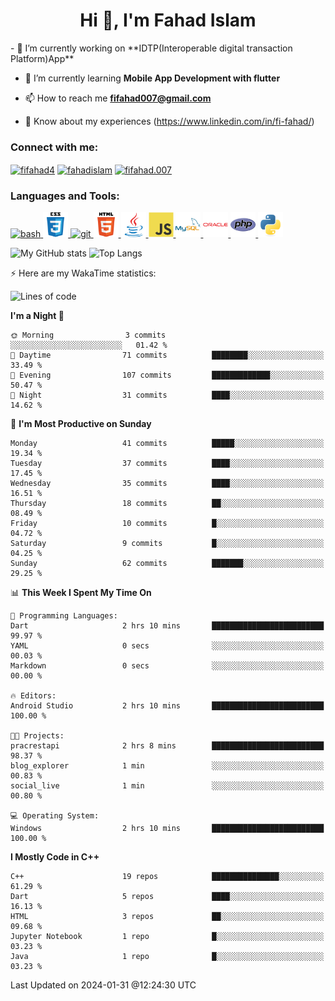 <h1 align="center">Hi 👋, I'm Fahad Islam</h1>
- 🔭 I’m currently working on **IDTP(Interoperable digital transaction Platform)App**

- 🌱 I’m currently learning **Mobile App Development with flutter**

- 📫 How to reach me **fifahad007@gmail.com**

- 📄 Know about my experiences (https://www.linkedin.com/in/fi-fahad/)

<h3 align="left">Connect with me:</h3>
<p align="left">
<a href="https://twitter.com/fifahad4" target="blank"><img align="center" src="https://raw.githubusercontent.com/rahuldkjain/github-profile-readme-generator/master/src/images/icons/Social/twitter.svg" alt="fifahad4" height="30" width="40" /></a>
<a href="https://www.linkedin.com/in/fi-fahad/" target="blank"><img align="center" src="https://raw.githubusercontent.com/rahuldkjain/github-profile-readme-generator/master/src/images/icons/Social/linked-in-alt.svg" alt="fahadislam" height="30" width="40" /></a>
<a href="https://fb.com/fifahad.007" target="blank"><img align="center" src="https://raw.githubusercontent.com/rahuldkjain/github-profile-readme-generator/master/src/images/icons/Social/facebook.svg" alt="fifahad.007" height="30" width="40" /></a>
</p>

<h3 align="left">Languages and Tools:</h3>
<p align="left"> <a href="https://www.gnu.org/software/bash/" target="_blank" rel="noreferrer"> <img src="https://www.vectorlogo.zone/logos/gnu_bash/gnu_bash-icon.svg" alt="bash" width="40" height="40"/> </a> <a href="https://www.w3schools.com/css/" target="_blank" rel="noreferrer"> <img src="https://raw.githubusercontent.com/devicons/devicon/master/icons/css3/css3-original-wordmark.svg" alt="css3" width="40" height="40"/> </a> <a href="https://git-scm.com/" target="_blank" rel="noreferrer"> <img src="https://www.vectorlogo.zone/logos/git-scm/git-scm-icon.svg" alt="git" width="40" height="40"/> </a> <a href="https://www.w3.org/html/" target="_blank" rel="noreferrer"> <img src="https://raw.githubusercontent.com/devicons/devicon/master/icons/html5/html5-original-wordmark.svg" alt="html5" width="40" height="40"/> </a> <a href="https://www.java.com" target="_blank" rel="noreferrer"> <img src="https://raw.githubusercontent.com/devicons/devicon/master/icons/java/java-original.svg" alt="java" width="40" height="40"/> </a> <a href="https://developer.mozilla.org/en-US/docs/Web/JavaScript" target="_blank" rel="noreferrer"> <img src="https://raw.githubusercontent.com/devicons/devicon/master/icons/javascript/javascript-original.svg" alt="javascript" width="40" height="40"/> </a> <a href="https://www.mysql.com/" target="_blank" rel="noreferrer"> <img src="https://raw.githubusercontent.com/devicons/devicon/master/icons/mysql/mysql-original-wordmark.svg" alt="mysql" width="40" height="40"/> </a> <a href="https://www.oracle.com/" target="_blank" rel="noreferrer"> <img src="https://raw.githubusercontent.com/devicons/devicon/master/icons/oracle/oracle-original.svg" alt="oracle" width="40" height="40"/> </a> <a href="https://www.php.net" target="_blank" rel="noreferrer"> <img src="https://raw.githubusercontent.com/devicons/devicon/master/icons/php/php-original.svg" alt="php" width="40" height="40"/> </a> <a href="https://www.python.org" target="_blank" rel="noreferrer"> <img src="https://raw.githubusercontent.com/devicons/devicon/master/icons/python/python-original.svg" alt="python" width="40" height="40"/> </a> </p>

![My GitHub stats](https://github-readme-stats.vercel.app/api?username=Fahaddada47&show_icons=true&theme=radical)
![Top Langs](https://github-readme-stats.vercel.app/api/top-langs/?username=Fahaddada47&layout=donut)


⚡ Here are my WakaTime statistics:

<!--START_SECTION:waka-->
![Lines of code](https://img.shields.io/badge/From%20Hello%20World%20I%27ve%20Written-302.2%20thousand%20lines%20of%20code-blue)

**I'm a Night 🦉** 

```text
🌞 Morning                3 commits           ░░░░░░░░░░░░░░░░░░░░░░░░░   01.42 % 
🌆 Daytime                71 commits          ████████░░░░░░░░░░░░░░░░░   33.49 % 
🌃 Evening                107 commits         █████████████░░░░░░░░░░░░   50.47 % 
🌙 Night                  31 commits          ████░░░░░░░░░░░░░░░░░░░░░   14.62 % 
```
📅 **I'm Most Productive on Sunday** 

```text
Monday                   41 commits          █████░░░░░░░░░░░░░░░░░░░░   19.34 % 
Tuesday                  37 commits          ████░░░░░░░░░░░░░░░░░░░░░   17.45 % 
Wednesday                35 commits          ████░░░░░░░░░░░░░░░░░░░░░   16.51 % 
Thursday                 18 commits          ██░░░░░░░░░░░░░░░░░░░░░░░   08.49 % 
Friday                   10 commits          █░░░░░░░░░░░░░░░░░░░░░░░░   04.72 % 
Saturday                 9 commits           █░░░░░░░░░░░░░░░░░░░░░░░░   04.25 % 
Sunday                   62 commits          ███████░░░░░░░░░░░░░░░░░░   29.25 % 
```


📊 **This Week I Spent My Time On** 

```text
💬 Programming Languages: 
Dart                     2 hrs 10 mins       █████████████████████████   99.97 % 
YAML                     0 secs              ░░░░░░░░░░░░░░░░░░░░░░░░░   00.03 % 
Markdown                 0 secs              ░░░░░░░░░░░░░░░░░░░░░░░░░   00.00 % 

🔥 Editors: 
Android Studio           2 hrs 10 mins       █████████████████████████   100.00 % 

🐱‍💻 Projects: 
pracrestapi              2 hrs 8 mins        █████████████████████████   98.37 % 
blog_explorer            1 min               ░░░░░░░░░░░░░░░░░░░░░░░░░   00.83 % 
social_live              1 min               ░░░░░░░░░░░░░░░░░░░░░░░░░   00.80 % 

💻 Operating System: 
Windows                  2 hrs 10 mins       █████████████████████████   100.00 % 
```

**I Mostly Code in C++** 

```text
C++                      19 repos            ███████████████░░░░░░░░░░   61.29 % 
Dart                     5 repos             ████░░░░░░░░░░░░░░░░░░░░░   16.13 % 
HTML                     3 repos             ██░░░░░░░░░░░░░░░░░░░░░░░   09.68 % 
Jupyter Notebook         1 repo              █░░░░░░░░░░░░░░░░░░░░░░░░   03.23 % 
Java                     1 repo              █░░░░░░░░░░░░░░░░░░░░░░░░   03.23 % 
```




 Last Updated on 2024-01-31 @12:24:30 UTC
<!--END_SECTION:waka-->
